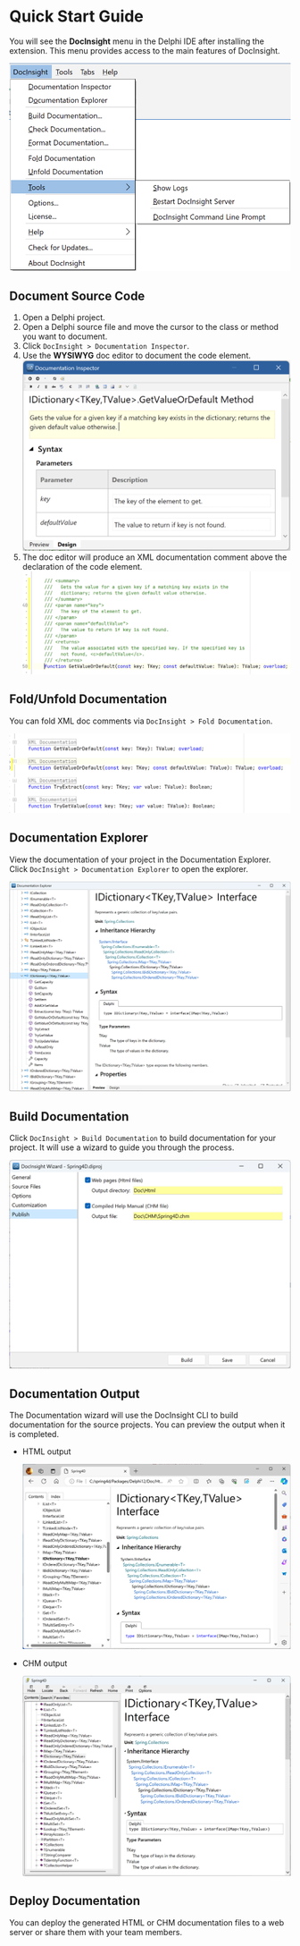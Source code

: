 # Quick Start Guide

You will see the **DocInsight** menu in the Delphi IDE after installing the extension. This menu provides access to the main features of DocInsight.

![menu](../images/docinsight-menu.png)

## Document Source Code

1. Open a Delphi project.
2. Open a Delphi source file and move the cursor to the class or method you want to document.
3. Click `DocInsight > Documentation Inspector`.
4. Use the **WYSIWYG** doc editor to document the code element.
   ![](../images/docinspector.png)
5. The doc editor will produce an XML documentation comment above the declaration of the code element.
   ![](../images/xmldoc.png)

## Fold/Unfold Documentation

You can fold XML doc comments via `DocInsight > Fold Documentation`.

![](../images/fold-doc.png)

## Documentation Explorer

View the documentation of your project in the Documentation Explorer. Click `DocInsight > Documentation Explorer` to open the explorer.

![](../images/docexplorer.png)

## Build Documentation

Click `DocInsight > Build Documentation` to build documentation for your project. It will use a wizard to guide you through the process.

![](../images/docwizard.png)

## Documentation Output

The Documentation wizard will use the DocInsight CLI to build documentation for the source projects. You can preview the output when it is completed.

- HTML output

  ![](../images/html-output.png)

- CHM output

  ![](../images/chm-output.png)

## Deploy Documentation

You can deploy the generated HTML or CHM documentation files to a web server or share them with your team members.
